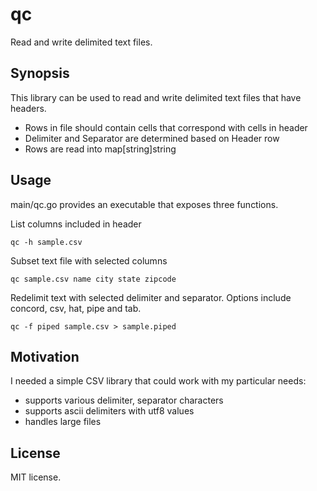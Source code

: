 # qc
Read and write delimited text files.

## Synopsis

This library can be used to read and write delimited text files that have headers.

- Rows in file should contain cells that correspond with cells in header
- Delimiter and Separator are determined based on Header row
- Rows are read into map[string]string

## Usage

main/qc.go provides an executable that exposes three functions.

List columns included in header

`qc -h sample.csv`

Subset text file with selected columns

`qc sample.csv name city state zipcode`

Redelimit text with selected delimiter and separator. Options include concord, csv, hat, pipe and tab.

`qc -f piped sample.csv > sample.piped`

## Motivation

I needed a simple CSV library that could work with my particular needs:
- supports various delimiter, separator characters
- supports ascii delimiters with utf8 values
- handles large files


## License

MIT license.
